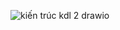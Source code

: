 ![kiến trúc kdl 2 drawio](https://github.com/user-attachments/assets/8bdaff95-bae1-4750-b963-1776b44c4dc2)
